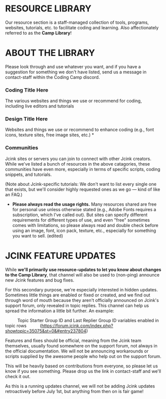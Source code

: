 # RESOURCE LIBRARY
Our resource section is a staff-managed collection of tools, programs, websites, tutorials, etc. to facilitate coding and learning. Also affectionately referred to as the **Camp Library**!

# ABOUT THE LIBRARY

Please look through and use whatever you want, and if you have a suggestion for something we don't have listed, send us a message in contact-staff within the Coding Camp discord. 

### Coding Title Here 
The various websites and things we use or recommend for coding, including live editors and tutorials

### Design Title Here
Websites and things we use or recommend to enhance coding (e.g., font icons, texture sites, free image sites, etc.) * 

### Communities 
Jcink sites or servers you can join to connect with other Jcink creators. While we've listed a bunch of resources in the above catagories, these communities have even more, especially in terms of specific scripts, coding snippets, and tutorials. 

(Note about Jcink-specific tutorials: We don't want to list every single one that exists, but we'll consider highly requested ones as we go — kind of like an FAQ.) 

* **Please always read the usage rights.** Many resources shared are free for personal use unless otherwise stated (e.g., Adobe Fonts requires a subscription, which I've called out). But sites can specify different requirements for different types of use, and even "free" sometimes comes with limitations, so please always read and double check before using an image, font, icon pack, texture, etc., especially for something you want to sell. (edited)

# JCINK FEATURE UPDATES
While **we'll primarily use resource-updates to let you know about changes to the Camp Library**, that channel will also be used to (non-ping) announce new Jcink features and bug fixes. 

For this secondary purpose, we're especially interested in hidden updates. Sometimes little things are enabled or fixed or created, and we find out through word of mouth because they aren't officially announced on Jcink's support forum, only revealed in topic replies. This channel can help us spread the information a little bit further.  An example:

&nbsp; &nbsp; &nbsp; &nbsp; &nbsp; Topic Starter Group ID and Last Replier Group ID variables enabled in topic rows 
&nbsp; &nbsp; &nbsp; &nbsp; &nbsp; (https://forum.jcink.com/index.php?showtopic=35075&st=0&#entry237804)

Features and fixes should be official, meaning from the Jcink team themselves, usually found somewhere on the support forum, not always in the official documentation. We will not be announcing workarounds or scripts supplied by the awesome people who help out on the support forum.

This will be heavily based on contributions from everyone, so please let us know if you see something. Please drop us the link in contact-staff and we'll check it out. 

As this is a running updates channel, we will not be adding Jcink updates retroactively before July 1st, but anything from then on is fair game!
